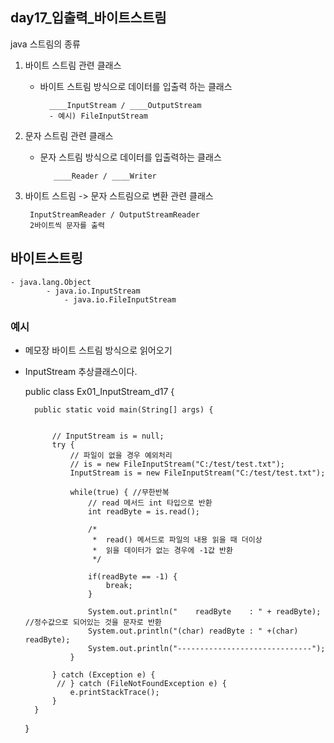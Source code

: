 ## day17_입출력_바이트스트림

java 스트림의 종류
1. 바이트 스트림 관련 클래스
	- 바이트 스트림 방식으로 데이터를 입출력 하는 클래스

			____InputStream / ____OutputStream
			- 예시) FileInputStream

2. 문자 스트림 관련 클래스
	- 문자 스트림 방식으로 데이터를 입출력하는 클래스
	    
			 ____Reader / ____Writer
			
3. 바이트 스트림 -> 문자 스트림으로 변환 관련 클래스
	
		InputStreamReader / OutputStreamReader 
		2바이트씩 문자를 출력

## 바이트스트링

	- java.lang.Object
			- java.io.InputStream
				- java.io.FileInputStream
				
### 예시
- 메모장 바이트 스트림 방식으로 읽어오기
- InputStream 추상클래스이다.

	public class Ex01_InputStream_d17 {

		public static void main(String[] args) {


			// InputStream is = null;
			try {
				// 파일이 없을 경우 예외처리
				// is = new FileInputStream("C:/test/test.txt");
				InputStream is = new FileInputStream("C:/test/test.txt");

				while(true) { //무한반복
					// read 메서드 int 타입으로 반환
					int readByte = is.read();

					/*
					 *  read() 메서드로 파일의 내용 읽을 때 더이상 
					 *  읽을 데이터가 없는 경우에 -1값 반환
					 */

					if(readByte == -1) { 
						break; 
					}

					System.out.println("    readByte    : " + readByte); //정수값으로 되어있는 것을 문자로 반환
					System.out.println("(char) readByte : " +(char) readByte);
					System.out.println("------------------------------");
				}

			} catch (Exception e) {
			 // } catch (FileNotFoundException e) {
				e.printStackTrace();
			}		
		}
	}
